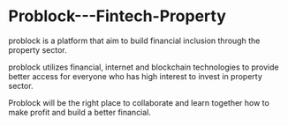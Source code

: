 # Problock---Fintech-Property

problock is a platform that aim to build financial inclusion through the property sector.

problock utilizes financial, internet and blockchain technologies to provide better access for everyone who has high interest to invest in property sector.

Problock will be the right place to collaborate and learn together how to make profit and build a better financial.
